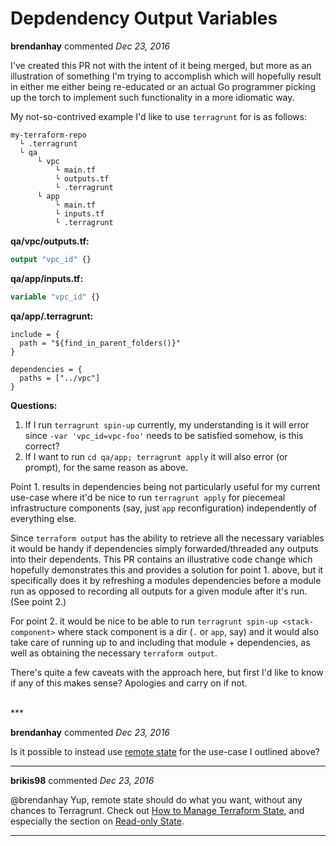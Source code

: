 # Depdendency Output Variables

**brendanhay** commented *Dec 23, 2016*

I've created this PR not with the intent of it being merged, but more as an illustration of something I'm trying to accomplish which will hopefully result in either me either being re-educated or an actual Go programmer picking up the torch to implement such functionality in a more idiomatic way.

My not-so-contrived example I'd like to use `terragrunt` for is as follows:

```
my-terraform-repo
  └ .terragrunt
  └ qa
      └ vpc
          └ main.tf
          └ outputs.tf
          └ .terragrunt
      └ app
          └ main.tf
          └ inputs.tf
          └ .terragrunt
```

**qa/vpc/outputs.tf:**

```terraform
output "vpc_id" {}
```

**qa/app/inputs.tf:**

```terraform
variable "vpc_id" {}
```

**qa/app/.terragrunt:**

```
include = {
  path = "${find_in_parent_folders()}"
}

dependencies = {
  paths = ["../vpc"]
}
```

**Questions:**

1. If I run `terragrunt spin-up` currently, my understanding is it will error since `-var 'vpc_id=vpc-foo'` needs to be satisfied somehow, is this correct?
2. If I want to run `cd qa/app; terragrunt apply` it will also error (or prompt), for the same reason as above.

Point 1. results in dependencies being not particularly useful for my current use-case where it'd be nice to run `terragrunt apply` for piecemeal infrastructure components (say, just `app` reconfiguration) independently of everything else.

Since `terraform output` has the ability to retrieve all the necessary variables it would be handy if dependencies simply forwarded/threaded any outputs into their dependents. This PR contains an illustrative code change which hopefully demonstrates this and provides a solution for point 1. above, but it specifically does it by refreshing a modules dependencies before a module run as opposed to recording all outputs for a given module after it's run. (See point 2.)

For point 2. it would be nice to be able to run `terragrunt spin-up <stack-component>` where stack component is a dir (`.` or `app`, say) and it would also take care of running up to and including that module + dependencies, as well as obtaining the necessary `terraform output`.

There's quite a few caveats with the approach here, but first I'd like to know if any of this makes sense? Apologies and carry on if not.


<br />
***


**brendanhay** commented *Dec 23, 2016*

Is it possible to instead use [remote state](https://www.terraform.io/docs/providers/terraform/d/remote_state.html) for the use-case I outlined above?
***

**brikis98** commented *Dec 23, 2016*

@brendanhay Yup, remote state should do what you want, without any chances to Terragrunt. Check out [How to Manage Terraform State](https://blog.gruntwork.io/how-to-manage-terraform-state-28f5697e68fa), and especially the section on [Read-only State](https://blog.gruntwork.io/how-to-manage-terraform-state-28f5697e68fa#7077).
***

